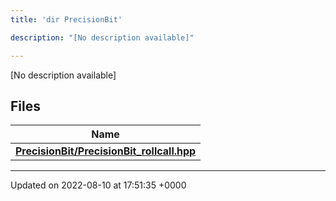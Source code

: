 ```yaml
---
title: 'dir PrecisionBit'

description: "[No description available]"

---
```







[No description available]

## Files

| Name           |
| -------------- |
| **[PrecisionBit/PrecisionBit_rollcall.hpp](/documentation/code/gambit_2-2/files/precisionbit__rollcall_8hpp/#file-precisionbit-rollcall.hpp)**  |






-------------------------------

Updated on 2022-08-10 at 17:51:35 +0000
